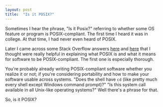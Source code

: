 ```yaml
---
layout: post
title:  "Is it POSIX?"
---
```


Sometimes I hear the phrase, "Is it Posix?" referring to whether some OS feature or program is 
POSIX-compliant. The first time I heard it was in college. At that time, I had never even 
heard of POSIX.

Later I came across some Stack Overflow answers 
[here](https://unix.stackexchange.com/questions/11983/what-exactly-is-posix/11996#11996) and
[here](https://superuser.com/questions/322601/what-does-it-mean-to-have-a-posix-compliant-operating-system)
that I thought were really helpful in explaining what POSIX is and what it means for software to be POSIX-compliant. 
The first one is especially thorough.

You're probably already writing POSIX-compliant software whether you realize it or not; if you're considering portability
and how to make your software usable across systems. "Does the shell have `cd` (like pretty much every shell except Windows command prompt)?" 
"Is this system call available in all Unix-like operating systems?" Well there's a phrase for that.

So, is it POSIX?

